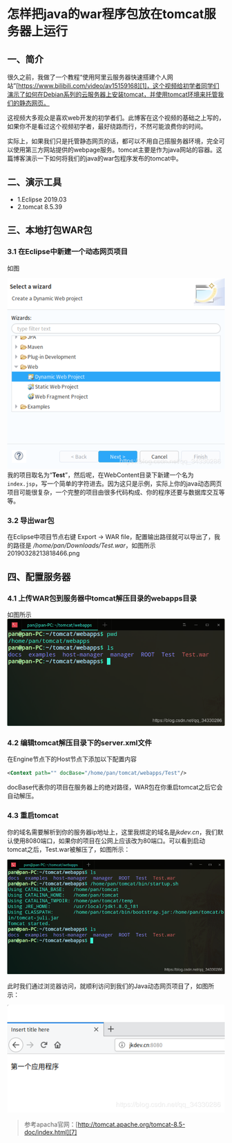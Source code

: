 # 怎样把java的war程序包放在tomcat服务器上运行

## 一、简介

很久之前，我做了一个教程“使用阿里云服务器快速搭建个人网站”[https://www.bilibili.com/video/av15159168][1]，这个视频给初学者同学们演示了如何在Debian系列的云服务器上安装tomcat，并使用tomcat环境来托管我们的静态网页。

这视频大多观众是喜欢web开发的初学者们。此博客在这个视频的基础之上写的，如果你不是看过这个视频初学者，最好绕路而行，不然可能浪费你的时间。

实际上，如果我们只是托管静态网页的话，都可以不用自己搭服务器环境，完全可以使用第三方网站提供的webpage服务。tomcat主要是作为java网站的容器。这篇博客演示一下如何将我们的java的war包程序发布的tomcat中。

## 二、演示工具

- 1.Eclipse 2019.03
- 2.tomcat 8.5.39

## 三、本地打包WAR包

### 3.1 在Eclipse中新建一个动态网页项目

如图

![20190328213818466.png](../img/04-01.png)
我的项目取名为“**Test**”，然后呢，在WebContent目录下新建一个名为`index.jsp`，写一个简单的字符进去。因为这只是示例，实际上你的java动态网页项目可能很复杂，一个完整的项目由很多代码构成、你的程序还要与数据库交互等等。

### 3.2 导出war包

在Eclipse中项目节点右键 Export -> WAR file，配置输出路径就可以导出了，我的路径是 */home/pan/Downloads/Test.war*，如图所示
20190328213818466.png

## 四、配置服务器

### 4.1 上传WAR包到服务器中tomcat解压目录的webapps目录

如图所示
![20190328213839824.png](../img/04-02.png)

### 4.2 编辑tomcat解压目录下的server.xml文件

在Engine节点下的Host节点下添加以下配置内容

```xml
<Context path="" docBase="/home/pan/tomcat/webapps/Test"/>
```

docBase代表你的项目在服务器上的绝对路径，WAR包在你重启tomcat之后它会自动解压。

### 4.3 重启tomcat

你的域名需要解析到你的服务器ip地址上，这里我绑定的域名是*jkdev.cn*，我们默认使用8080端口，如果你的项目在公网上应该改为80端口。可以看到启动tomcat之后，Test.war被解压了，如图所示：

![20190328213850743.png](../img/04-03.png)

此时我们通过浏览器访问，就顺利访问到我们的Java动态网页项目了，如图所示：

![20190328213859353.png](../img/04-04.png)

> 参考apacha官网：[http://tomcat.apache.org/tomcat-8.5-doc/index.html][7]
